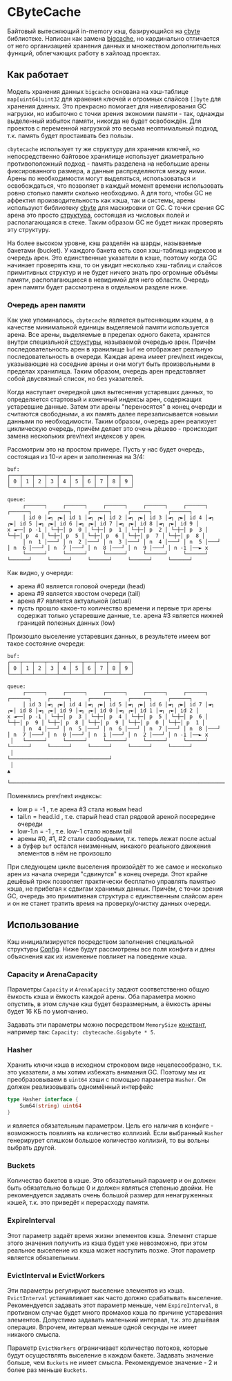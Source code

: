 # CByteCache

Байтовый вытесняющий in-memory кэш, базирующийся на [cbyte](https://github.com/koykov/cbyte) библиотеке. Написан как
замена [bigcache](https://github.com/allegro/bigcache), но кардинально отличается от него организацией хранения данных и
множеством дополнительных функций, облегчающих работу в хайлоад проектах.

## Как работает

Модель хранения данных `bigcache` основана на хэш-таблице `map[uint64]uint32` для хранения ключей и огромных слайсов
`[]byte` для хранения данных. Это прекрасно помогает для нивелирования GC нагрузки, но избыточно с точки зрения экономии
памяти - так, однажды выделенный избыток памяти, никогда не будет освобождён. Для проектов с переменной нагрузкой это
весьма неоптимальный подход, т.к. память будет простаивать без пользы.

`cbytecache` использует ту же структуру для хранения ключей, но непосредственно байтовое хранилище использует диаметрально
противоположный подход - память разделена на небольшие арены фиксированного размера, а данные распределяются между ними.
Арены по необходимости могут выделяться, использоваться и освобождаться, что позволяет в каждый момент времени
использовать ровно столько памяти сколько необходимо. А для того, чтобы GC не аффектил производительность как кэша, так
и системы, арены используют библиотеку [cbyte](https://github.com/koykov/cbyte) для маскировки от GC. С точки срения GC
арена это просто [структура](https://github.com/koykov/cbytecache/blob/master/arena.go#L13), состоящая из числовых полей
и располагающаяся в стеке. Таким образом GC не будет никак проверять эту структуру.

На более высоком уровне, кэш разделён на шарды, называемые бакетами (bucket). У каждого бакета есть своя хэш-таблица
индексов и очередь арен. Это единственные указатели в кэше, поэтому когда GC начинает проверять кэш, то он увидит
несколько хэш-таблиц и слайсов примитивных структур и не будет ничего знать про огромные объёмы памяти, располагающиеся
в невидимой для него области. Очередь арен памяти будет рассмотрена в отдельном разделе ниже.

### Очередь арен памяти

Как уже упоминалось, `cbytecache` является вытесняющим кэшем, а в качестве минимальной единицы выделяемой памяти
используется арена. Все арены, выделяемые в пределах одного бакета, хранятся внутри специальной
[структуры](https://github.com/koykov/cbytecache/blob/master/arena_queue.go#L10), называемой очередью арен. Причём
последовательность арен в хранилище `buf` не отображает реальную последовательность в очереди. Каждая арена имеет
prev/next индексы, указывающие на соседние арены и они могут быть произвольными в пределах хранилища. Таким образом,
очередь арен представляет собой двусвязный список, но без указателей.

Когда наступает очередной цикл вытеснения устаревших данных, то определяется стартовый и конечный индексы арен,
содержащих устаревшие данные. Затем эти арены "переносятся" в конец очереди и считаются свободными, а их память далее
перезаписывается новыми данными по необходимости. Таким образом, очередь арен реализует циклическую очередь, причём
делает это очень дёшево - происходит замена нескольких prev/next индексов у арен.

Рассмотрим это на простом примере. Пусть у нас будет очередь, состоящая из 10-и арен и заполненная на 3/4:
```
buf:
┌───┬───┬───┬───┬───┬───┬───┬───┬───┬───┐
│ 0 │ 1 │ 2 │ 3 │ 4 │ 5 │ 6 │ 7 │ 8 │ 9 │
└───┴───┴───┴───┴───┴───┴───┴───┴───┴───┘

queue:
     ┌──────┐     ┌──────┐     ┌──────┐     ┌──────┐     ┌──────┐     ┌──────┐     ┌──────┐     ┌──────┐     ┌──────┐     ┌──────┐
     │ id 0 │◄┐ ┌►│ id 1 │◄┐ ┌►│ id 2 │◄┐ ┌►│ id 3 │◄┐ ┌►│ id 4 │◄┐ ┌►│ id 5 │◄┐ ┌►│ id 6 │◄┐ ┌►│ id 7 │◄┐ ┌►│ id 8 │◄┐ ┌►│ id 9 │
x ◄──│ p -1 │ └─┼─│ p  0 │ └─┼─│ p  1 │ └─┼─│ p  2 │ └─┼─│ p  3 │ └─┼─│ p  4 │ └─┼─│ p  5 │ └─┼─│ p  6 │ └─┼─│ p  7 │ └─┼─│ p  8 │
     │ n  1 │───┘ │ n  2 │───┘ │ n  3 │───┘ │ n  4 │───┘ │ n  5 │───┘ │ n  6 │───┘ │ n  7 │───┘ │ n  8 │───┘ │ n  9 │───┘ │ n -1 │──► x
     └──────┘     └──────┘     └──────┘     └──────┘     └──────┘     └──────┘     └──────┘     └──────┘     └──────┘     └──────┘
```
Как видно, у очереди:
- арена #0 является головой очереди (head)
- арена #9 является хвостом очереди (tail)
- арена #7 является актуальной (actual)
- пусть прошло какое-то количество времени и первые три арены содержат только устаревшие данные, т.е. арена #3 является нижней границей полезных данных (low)

Произошло выселение устаревших данных, в результете имеем вот такое состояние очереди:
```
buf:
┌───┬───┬───┬───┬───┬───┬───┬───┬───┬───┐
│ 0 │ 1 │ 2 │ 3 │ 4 │ 5 │ 6 │ 7 │ 8 │ 9 │
└───┴───┴───┴───┴───┴───┴───┴───┴───┴───┘

queue:
     ┌──────┐     ┌──────┐     ┌──────┐     ┌──────┐     ┌──────┐     ┌──────┐     ┌──────┐     ┌──────┐     ┌──────┐     ┌──────┐
     │ id 3 │◄┐ ┌►│ id 4 │◄┐ ┌►│ id 5 │◄┐ ┌►│ id 6 │◄┐ ┌►│ id 7 │◄┐ ┌►│ id 8 │◄┐ ┌►│ id 9 │◄┐ ┌►│ id 0 │◄┐ ┌►│ id 1 │◄┐ ┌►│ id 2 │
x ◄──│ p -1 │ └─┼─│ p  3 │ └─┼─│ p  4 │ └─┼─│ p  5 │ └─┼─│ p  6 │ └─┼─│ p  9 │ └─┼─│ p  8 │ └─┼─│ p  9 │ └─┼─│ p  0 │ └─┼─│ p  1 │
     │ n  4 │───┘ │ n  5 │───┘ │ n  6 │───┘ │ n  7 │───┘ │ n  8 │───┘ │ n  7 │───┘ │ n  0 │───┘ │ n  1 │───┘ │ n  2 │───┘ │ n -1 │──► x
 │   └──────┘     └──────┘     └──────┘     └──────┘     └──────┘     └──────┘     └──────┘     └──────┘     └──────┘     └──────┘
 │                                                                                              └────────────────────────────────┘
 │                                                                                                               ▲
 └───────────────────────────────────────────────────────────────────────────────────────────────────────────────┘
```

Поменялись prev/next индексы:
- low.p = -1 , т.е арена #3 стала новым head
- tail.n = head.id , т.е. старый head стал рядовой ареной посередине очереди
- low-1.n = -1 , т.е. low-1 стало новым tail
- арены #0, #1, #2 стали свободными, т.к. теперь лежат после actual
- а буфер `buf` остался неизменным, никакого реального движения элементов в нём не произошло

При следующем цикле выселения произойдёт то же самое и несколько арен из начала очереди "сдвинутся" в конец очереди.
Этот крайне дешёвый трюк позволяет практически бесплатно управлять памятью кэша, не прибегая к сдвигам хранимых данных.
Причём, с точки зрения GC, очередь это примитивная структура с единственным слайсом арен и он не станет тратить время на
проверку/очистку данных очереди.

## Использование

Кэш инициализируется посредством заполнения специальной структуры [Config](https://github.com/koykov/cbytecache/blob/master/config.go#L10).
Ниже будут рассмотрены все поля конфига и даны объяснения как их изменение повлияет на поведение кэша.

### Capacity и ArenaCapacity

Параметры `Capacity` и `ArenaCapacity` задают соответственно общую ёмкость кэша и ёмкость каждой арены. Оба параметра
можно опустить, в этом случае кэш будет безразмерным, а ёмкость арены будет 16 КБ по умолчанию.

Задавать эти параметры можно посредством `MemorySize` [констант](https://github.com/koykov/cbytecache/blob/master/size.go#L9),
например так: `Capacity: cbytecache.Gigabyte * 5`.

### Hasher

Хранить ключи кэша в исходном строковом виде нецелесообразно, т.к. это указатели, а мы хотим избежать внимания GC.
Поэтому мы их преобразовываем в `uint64` хэши с помощью параметра `Hasher`. Он должен реализовывать одноимённый
интерфейс
```go
type Hasher interface {
	Sum64(string) uint64
}
```
и является обязательным параметром. Цель его наличия в конфиге - возможность повлиять на количество коллизий. Если
выбранный `Hasher` генерирурет слишком большое количество коллизий, то вы вольны выбрать другой.

### Buckets

Количество бакетов в кэше. Это обязательный параметр и он должен быть обязательно больше 0 и должен являться степенью
двойки. Не рекомендуется задавать очень большой размер для ненагруженных кэшей, т.к. это приведёт к перерасходу памяти.

### ExpireInterval

Этот параметр задаёт время жизни элементов кэша. Элемент старше этого значения получить из кэша будет уже невозможно,
при этом реальное выселение из кэша может наступить позже. Этот параметр является обязательным.

### EvictInterval и EvictWorkers

Эти параметры регулируют выселение элементов из кэша. `EvictInterval` устанавливает как часто должно срабатывать
выселение. Рекомендуется задавать этот параметр меньше, чем `ExpireInterval`, в противном случае будет много промахов
кэша по причине устаревания элементов. Допустимо задавать маленький интервал, т.к. это дешёвая операция. Впрочем,
интервал меньше одной секунды не имеет никакого смысла.

Параметр `EvictWorkers` ограничивает количество потоков, которые будут осуществлять выселение в каждом бакете. Задавать
значение больше, чем `Buckets` не имеет смысла. Рекомендуемое значение - 2 и более раз меньше `Buckets`.


